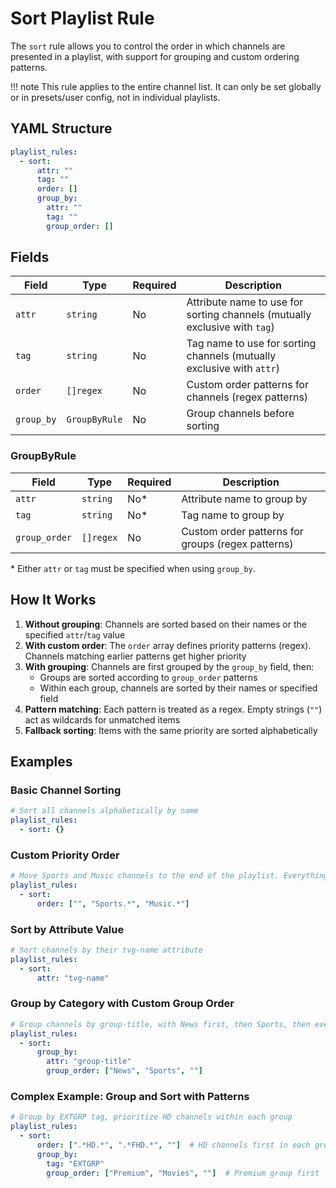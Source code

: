 # Sort Playlist Rule

The `sort` rule allows you to control the order in which channels are presented in a playlist, with support for grouping
and custom ordering patterns.

!!! note
    This rule applies to the entire channel list.
    It can only be set globally or in presets/user config, not in individual playlists.

## YAML Structure

```yaml
playlist_rules:
  - sort:
      attr: ""
      tag: ""
      order: []
      group_by:
        attr: ""
        tag: ""
        group_order: []
```

## Fields

| Field      | Type          | Required | Description                                                                |
|------------|---------------|----------|----------------------------------------------------------------------------|
| `attr`     | `string`      | No       | Attribute name to use for sorting channels (mutually exclusive with `tag`) |
| `tag`      | `string`      | No       | Tag name to use for sorting channels (mutually exclusive with `attr`)      |
| `order`    | `[]regex`     | No       | Custom order patterns for channels (regex patterns)                        |
| `group_by` | `GroupByRule` | No       | Group channels before sorting                                              |

### GroupByRule

| Field         | Type      | Required | Description                                       |
|---------------|-----------|----------|---------------------------------------------------|
| `attr`        | `string`  | No*      | Attribute name to group by                        |
| `tag`         | `string`  | No*      | Tag name to group by                              |
| `group_order` | `[]regex` | No       | Custom order patterns for groups (regex patterns) |

\* Either `attr` or `tag` must be specified when using `group_by`.

## How It Works

1. **Without grouping**: Channels are sorted based on their names or the specified `attr`/`tag` value
2. **With custom order**: The `order` array defines priority patterns (regex). Channels matching earlier patterns get
   higher priority
3. **With grouping**: Channels are first grouped by the `group_by` field, then:
    - Groups are sorted according to `group_order` patterns
    - Within each group, channels are sorted by their names or specified field
4. **Pattern matching**: Each pattern is treated as a regex. Empty strings (`""`) act as wildcards for unmatched items
5. **Fallback sorting**: Items with the same priority are sorted alphabetically

## Examples

### Basic Channel Sorting

```yaml
# Sort all channels alphabetically by name
playlist_rules:
  - sort: {}
```

### Custom Priority Order

```yaml
# Move Sports and Music channels to the end of the playlist. Everything else is sorted alphabetically.
playlist_rules:
  - sort:
      order: ["", "Sports.*", "Music.*"]
```

### Sort by Attribute Value

```yaml
# Sort channels by their tvg-name attribute
playlist_rules:
  - sort:
      attr: "tvg-name"
```

### Group by Category with Custom Group Order

```yaml
# Group channels by group-title, with News first, then Sports, then everything else
playlist_rules:
  - sort:
      group_by:
        attr: "group-title"
        group_order: ["News", "Sports", ""]
```

### Complex Example: Group and Sort with Patterns

```yaml
# Group by EXTGRP tag, prioritize HD channels within each group
playlist_rules:
  - sort:
      order: [".*HD.*", ".*FHD.*", ""]  # HD channels first in each group
      group_by:
        tag: "EXTGRP"
        group_order: ["Premium", "Movies", ""]  # Premium group first
```
